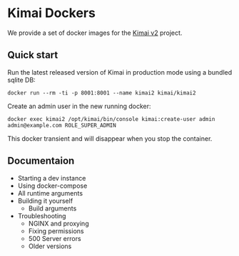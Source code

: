 # Kimai Dockers

We provide a set of docker images for the [Kimai v2](https://github.com/kevinpapst/kimai2) project.

## Quick start

Run the latest released version of Kimai in production mode using a bundled sqlite DB:

    docker run --rm -ti -p 8001:8001 --name kimai2 kimai/kimai2

Create an admin user in the new running docker:

    docker exec kimai2 /opt/kimai/bin/console kimai:create-user admin admin@example.com ROLE_SUPER_ADMIN

This docker transient and will disappear when you stop the container.

## Documentaion

 * Starting a dev instance
 * Using docker-compose
 * All runtime arguments
 * Building it yourself
   * Build arguments
 * Troubleshooting
   * NGINX and proxying
   * Fixing permissions
   * 500 Server errors
   * Older versions
